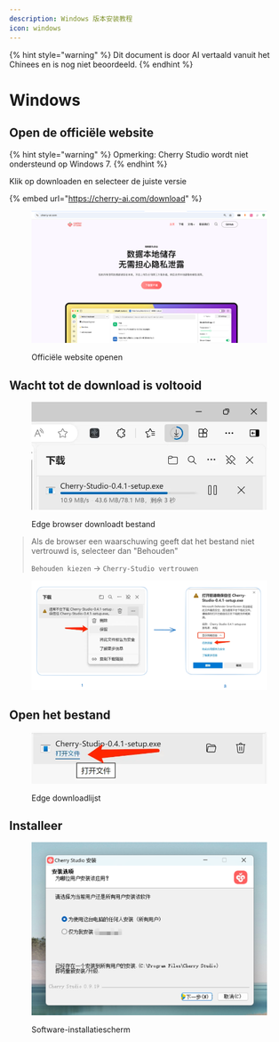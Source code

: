 ```yaml
---
description: Windows 版本安装教程
icon: windows
---
```


{% hint style="warning" %}
Dit document is door AI vertaald vanuit het Chinees en is nog niet beoordeeld.
{% endhint %}

# Windows

## Open de officiële website

{% hint style="warning" %}
Opmerking: Cherry Studio wordt niet ondersteund op Windows 7.
{% endhint %}

Klik op downloaden en selecteer de juiste versie

{% embed url="https://cherry-ai.com/download" %}

<figure><img src="../../.gitbook/assets/image (1) (1) (1).png" alt=""><figcaption><p>Officiële website openen</p></figcaption></figure>

## Wacht tot de download is voltooid

<figure><img src="../../.gitbook/assets/download.webp" alt="" width="563"><figcaption><p>Edge browser downloadt bestand</p></figcaption></figure>

> Als de browser een waarschuwing geeft dat het bestand niet vertrouwd is, selecteer dan "Behouden"
>
> `Behouden kiezen` → `Cherry-Studio vertrouwen`

<figure><img src="../../.gitbook/assets/image (1) (1) (1) (1) (1) (1) (1) (1) (1).png" alt=""><figcaption></figcaption></figure>

## Open het bestand

<figure><img src="../../.gitbook/assets/download (1).webp" alt="" width="563"><figcaption><p>Edge downloadlijst</p></figcaption></figure>

## Installeer

<figure><img src="../../.gitbook/assets/image (2) (1) (1) (1).png" alt=""><figcaption><p>Software-installatiescherm</p></figcaption></figure>